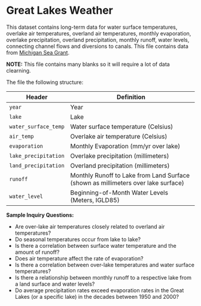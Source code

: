 # Great Lakes Weather

This dataset contains long-term data for water surface temperatures, overlake air temperatures, overland air temperatures, monthly evaporation, overlake precipitation, overland precipitation, monthly runoff, water levels, connecting channel flows and diversions to canals. This file contains data from [Michigan Sea Grant](https://www.michiganseagrant.org/lessons/lessons/by-broad-concept/earth-science/data-sets/hydrology-of-the-great-lakes-long-term-trends/).

**NOTE:** This file contains many blanks so it will require a lot of data clearning.

The file the following structure:

Header | Definition
---|---------
`year` | Year
`lake` | Lake
`water_surface_temp` | Water surface temperature (Celsius)
`air_temp` | Overlake air temperature (Celsius)
`evaporation` |  Monthly Evaporation (mm/yr over lake)
`lake_precipitation` | Overlake precipitation (millimeters)
`land_precipitation` | Overland precipitation (millimeters)
`runoff` | Monthly Runoff to Lake from Land Surface (shown as millimeters over lake surface)
`water_level` | Beginning-of-Month Water Levels (Meters, IGLD85) 


**Sample Inquiry Questions:**

* Are over-lake air temperatures closely related to overland air temperatures?
* Do seasonal temperatures occur from lake to lake?
* Is there a correlation between surface water temperature and the amount of runoff?
* Does air temperature affect the rate of evaporation?
* Is there a correlation between over-lake temperatures and water surface temperatures?
* Is there a relationship between monthly runoff to a respective lake from a land surface and water levels?
* Do average precipitation rates exceed evaporation rates in the Great Lakes (or a specific lake) in the decades between 1950 and 2000?